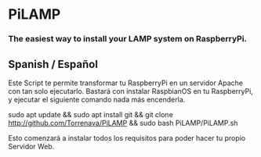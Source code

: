 # PiLAMP
### The easiest way to install your LAMP system on RaspberryPi.

## Spanish / Español

Este Script te permite transformar tu RaspberryPi en un servidor Apache con tan solo ejecutarlo. 
Bastará con instalar RaspbianOS en tu RaspberryPi, y ejecutar el siguiente comando nada más encenderla.

sudo apt update && sudo apt install git && git clone http://github.com/Torrenava/PiLAMP && sudo bash PiLAMP/PiLAMP.sh

Esto comenzará a instalar todos los requisitos para poder hacer tu propio Servidor Web.
